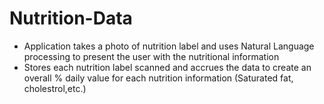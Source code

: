 # Nutrition-Data

- Application takes a photo of nutrition label and uses Natural Language processing to present the user with the nutritional information
- Stores each nutrition label scanned and accrues the data to create an overall % daily value for each nutrition information (Saturated fat, cholestrol,etc.)
